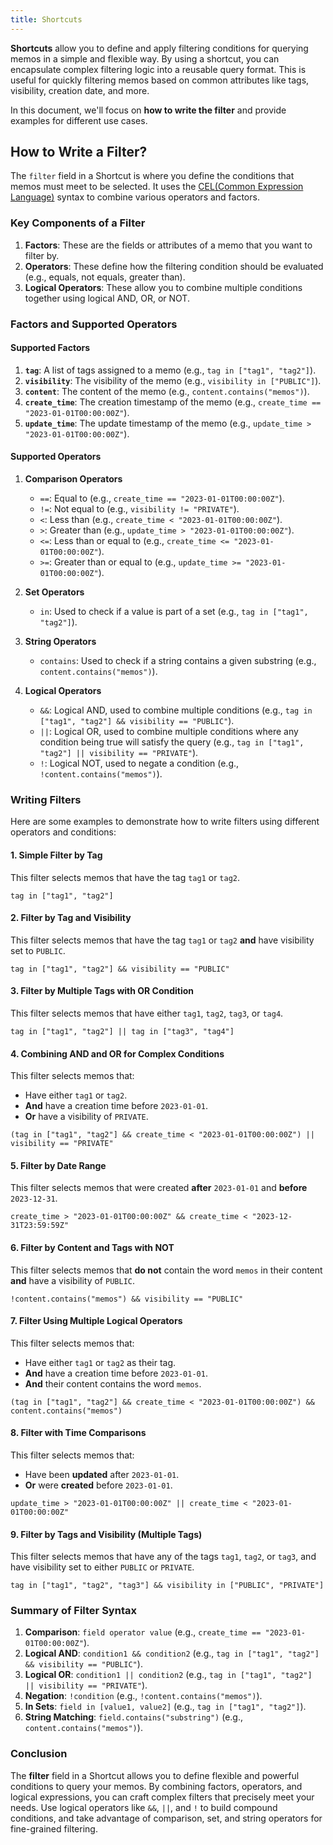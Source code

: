 ```yaml
---
title: Shortcuts
---
```


**Shortcuts** allow you to define and apply filtering conditions for querying memos in a simple and flexible way. By using a shortcut, you can encapsulate complex filtering logic into a reusable query format. This is useful for quickly filtering memos based on common attributes like tags, visibility, creation date, and more.

In this document, we'll focus on **how to write the filter** and provide examples for different use cases.

## How to Write a Filter?

The `filter` field in a Shortcut is where you define the conditions that memos must meet to be selected. It uses the [CEL(Common Expression Language)](https://github.com/google/cel-spec) syntax to combine various operators and factors.

### Key Components of a Filter

1. **Factors**: These are the fields or attributes of a memo that you want to filter by.
2. **Operators**: These define how the filtering condition should be evaluated (e.g., equals, not equals, greater than).
3. **Logical Operators**: These allow you to combine multiple conditions together using logical AND, OR, or NOT.

### Factors and Supported Operators

#### Supported Factors

1. **`tag`**: A list of tags assigned to a memo (e.g., `tag in ["tag1", "tag2"]`).
2. **`visibility`**: The visibility of the memo (e.g., `visibility in ["PUBLIC"]`).
3. **`content`**: The content of the memo (e.g., `content.contains("memos")`).
4. **`create_time`**: The creation timestamp of the memo (e.g., `create_time == "2023-01-01T00:00:00Z"`).
5. **`update_time`**: The update timestamp of the memo (e.g., `update_time > "2023-01-01T00:00:00Z"`).

#### Supported Operators

1. **Comparison Operators**

   - `==`: Equal to (e.g., `create_time == "2023-01-01T00:00:00Z"`).
   - `!=`: Not equal to (e.g., `visibility != "PRIVATE"`).
   - `<`: Less than (e.g., `create_time < "2023-01-01T00:00:00Z"`).
   - `>`: Greater than (e.g., `update_time > "2023-01-01T00:00:00Z"`).
   - `<=`: Less than or equal to (e.g., `create_time <= "2023-01-01T00:00:00Z"`).
   - `>=`: Greater than or equal to (e.g., `update_time >= "2023-01-01T00:00:00Z"`).

2. **Set Operators**

   - `in`: Used to check if a value is part of a set (e.g., `tag in ["tag1", "tag2"]`).

3. **String Operators**

   - `contains`: Used to check if a string contains a given substring (e.g., `content.contains("memos")`).

4. **Logical Operators**
   - `&&`: Logical AND, used to combine multiple conditions (e.g., `tag in ["tag1", "tag2"] && visibility == "PUBLIC"`).
   - `||`: Logical OR, used to combine multiple conditions where any condition being true will satisfy the query (e.g., `tag in ["tag1", "tag2"] || visibility == "PRIVATE"`).
   - `!`: Logical NOT, used to negate a condition (e.g., `!content.contains("memos")`).

### Writing Filters

Here are some examples to demonstrate how to write filters using different operators and conditions:

#### 1. Simple Filter by Tag

This filter selects memos that have the tag `tag1` or `tag2`.

```cel
tag in ["tag1", "tag2"]
```

#### 2. Filter by Tag and Visibility

This filter selects memos that have the tag `tag1` or `tag2` **and** have visibility set to `PUBLIC`.

```cel
tag in ["tag1", "tag2"] && visibility == "PUBLIC"
```

#### 3. Filter by Multiple Tags with OR Condition

This filter selects memos that have either `tag1`, `tag2`, `tag3`, or `tag4`.

```cel
tag in ["tag1", "tag2"] || tag in ["tag3", "tag4"]
```

#### 4. Combining AND and OR for Complex Conditions

This filter selects memos that:

- Have either `tag1` or `tag2`.
- **And** have a creation time before `2023-01-01`.
- **Or** have a visibility of `PRIVATE`.

```cel
(tag in ["tag1", "tag2"] && create_time < "2023-01-01T00:00:00Z") || visibility == "PRIVATE"
```

#### 5. Filter by Date Range

This filter selects memos that were created **after** `2023-01-01` and **before** `2023-12-31`.

```cel
create_time > "2023-01-01T00:00:00Z" && create_time < "2023-12-31T23:59:59Z"
```

#### 6. Filter by Content and Tags with NOT

This filter selects memos that **do not** contain the word `memos` in their content **and** have a visibility of `PUBLIC`.

```cel
!content.contains("memos") && visibility == "PUBLIC"
```

#### 7. Filter Using Multiple Logical Operators

This filter selects memos that:

- Have either `tag1` or `tag2` as their tag.
- **And** have a creation time before `2023-01-01`.
- **And** their content contains the word `memos`.

```cel
(tag in ["tag1", "tag2"] && create_time < "2023-01-01T00:00:00Z") && content.contains("memos")
```

#### 8. Filter with Time Comparisons

This filter selects memos that:

- Have been **updated** after `2023-01-01`.
- **Or** were **created** before `2023-01-01`.

```cel
update_time > "2023-01-01T00:00:00Z" || create_time < "2023-01-01T00:00:00Z"
```

#### 9. Filter by Tags and Visibility (Multiple Tags)

This filter selects memos that have any of the tags `tag1`, `tag2`, or `tag3`, and have visibility set to either `PUBLIC` or `PRIVATE`.

```cel
tag in ["tag1", "tag2", "tag3"] && visibility in ["PUBLIC", "PRIVATE"]
```

### Summary of Filter Syntax

1. **Comparison**: `field operator value` (e.g., `create_time == "2023-01-01T00:00:00Z"`).
2. **Logical AND**: `condition1 && condition2` (e.g., `tag in ["tag1", "tag2"] && visibility == "PUBLIC"`).
3. **Logical OR**: `condition1 || condition2` (e.g., `tag in ["tag1", "tag2"] || visibility == "PRIVATE"`).
4. **Negation**: `!condition` (e.g., `!content.contains("memos")`).
5. **In Sets**: `field in [value1, value2]` (e.g., `tag in ["tag1", "tag2"]`).
6. **String Matching**: `field.contains("substring")` (e.g., `content.contains("memos")`).

### Conclusion

The **filter** field in a Shortcut allows you to define flexible and powerful conditions to query your memos. By combining factors, operators, and logical expressions, you can craft complex filters that precisely meet your needs. Use logical operators like `&&`, `||`, and `!` to build compound conditions, and take advantage of comparison, set, and string operators for fine-grained filtering.
